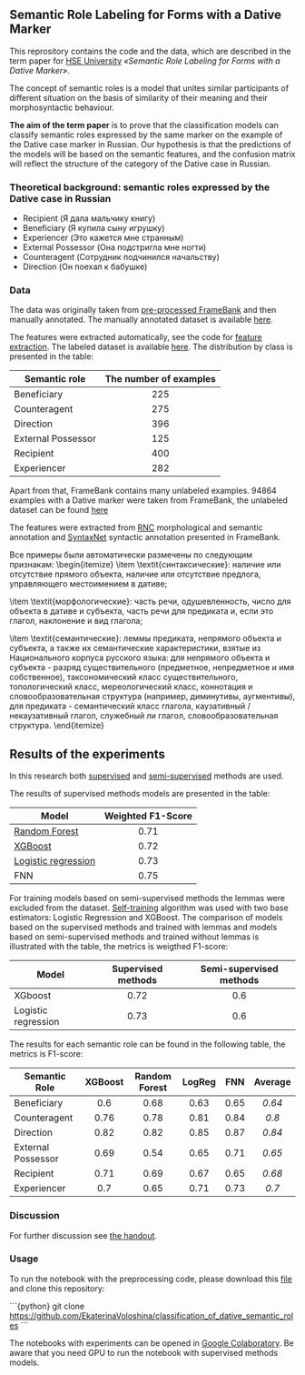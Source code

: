## Semantic Role Labeling for Forms with a Dative Marker 

This reprository contains the code and the data, which are described in the term paper for [HSE University](https://www.hse.ru/ba/ling) *«Semantic Role Labeling for Forms with a Dative Marker»*. 

The concept of semantic roles is a model that unites similar participants of different situation on the basis of similarity of their meaning and their morphosyntactic behaviour. 

**The aim of the term paper** is to prove that the classification models can classify semantic roles expressed by the same marker on the example of the Dative case marker in Russian. Our hypothesis is that the predictions of the models will be based on the semantic features, and the confusion matrix will reflect the structure of the category of the Dative case in Russian. 

### Theoretical background: semantic roles expressed by the Dative case in Russian

* Recipient (Я дала мальчику книгу)
* Beneficiary (Я купила сыну игрушку)
* Experiencer (Это кажется мне странным)
* External Possessor (Она подстригла мне ногти)
* Counteragent (Сотрудник подчинился начальству)
* Direction (Он поехал к бабушке)

### Data

The data was originally taken from [pre-processed FrameBank](http://nlp.isa.ru/framebank_parser/data/annotated_corpus_fixed+syntaxnet.json) and then manually annotated. The manually annotated dataset is available [here](https://github.com/EkaterinaVoloshina/classification_of_dative_semantic_roles/blob/main/data/data_from_framebank.csv). 

The features were extracted automatically, see the code for [feature extraction](https://github.com/EkaterinaVoloshina/classification_of_dative_semantic_roles/blob/main/notebooks/preprocessing.ipynb).  The labeled dataset is available [here](https://github.com/EkaterinaVoloshina/classification_of_dative_semantic_roles/blob/main/data/annotated_data.csv). The distribution by class is presented in the table:

| Semantic role | The number of examples |
| ------------- | :--------------------: |
| Beneficiary   |           225          |                      
| Counteragent  |           275          |   
| Direction     |           396          | 
| External Possessor |      125          |
| Recipient     |           400          |
| Experiencer   |           282          |

Apart from that, FrameBank contains many unlabeled examples. 94864 examples with a Dative marker were taken from FrameBank, the unlabeled dataset can be found [here](https://github.com/EkaterinaVoloshina/classification_of_dative_semantic_roles/blob/main/data/unannotated_data.csv)

The features were extracted from [RNC](https://ruscorpora.ru/new/) morphological and semantic annotation and [SyntaxNet](https://ai.googleblog.com/2016/05/announcing-syntaxnet-worlds-most.html) syntactic annotation presented in FrameBank.

Все примеры были автоматически размечены по следующим признакам:
\begin{itemize}
\item \textit{синтаксические}: наличие или отсутствие прямого объекта, наличие или отсутствие предлога, управляющего местоимением в дативе;

\item \textit{морфологические}: часть речи, одушевленность, число для объекта в дативе и субъекта, часть речи для предиката и, если это глагол, наклонение и вид глагола;

\item \textit{семантические}: леммы предиката, непрямого объекта и субъекта, а также их семантические характеристики, взятые из Национального корпуса русского языка: для непрямого объекта и субъекта - разряд существительного (предметное, непредметное и имя собственное), таксономический класс существительного, топологический класс, мереологический класс, коннотация и словообразовательная структура (например, диминутивы, аугментивы), для предиката - семантический класс глагола, каузативный / некаузативный глагол, служебный ли глагол, словообразовательная структура.
\end{itemize}

## Results of the experiments

In this research both [supervised](https://github.com/EkaterinaVoloshina/classification_of_dative_semantic_roles/blob/main/notebooks/supervised_methods.ipynb) and [semi-supervised](https://github.com/EkaterinaVoloshina/classification_of_dative_semantic_roles/blob/main/notebooks/semi_supervised_methods.ipynb) methods are used. 

The results of supervised methods models are presented in the table:

| Model | Weighted F1-Score |
| ------------- | :----------------------: |
| [Random Forest](https://scikit-learn.org/stable/modules/generated/sklearn.ensemble.RandomForestClassifier.html)  |  0.71 |    
| [XGBoost](https://xgboost.readthedocs.io/en/latest/python/python_api.html)  |  0.72 |      
| [Logistic regression](https://scikit-learn.org/stable/modules/generated/sklearn.linear_model.LogisticRegression.html) | 0.73 |      
| FNN | 0.75 |  

For training models based on semi-supervised methods the lemmas were excluded from the dataset. [Self-training](https://scikit-learn.org/stable/modules/semi_supervised.html#self-training) algorithm was used with two base estimators: Logistic Regression and XGBoost. The comparison of models based on the supervised methods and trained with lemmas and models based on semi-supervised methods and trained without lemmas is illustrated with the table, the metrics is weigthed F1-score:

| Model | Supervised methods | Semi-supervised methods |
| ------------- | :----------------------: | :----------------------: |
| XGboost |  0.72 |      0.6  |  
| Logistic regression | 0.73 |     0.6   |  

The results for each semantic role can be found in the following table, the metrics is F1-score:

| Semantic Role | XGBoost | Random Forest | LogReg | FNN  | Average  |
| ------------- | :---: | :---: | :---: | :---: | :---: | 
| Beneficiary   |          0.6         |        0.68   | 0.63  | 0.65   | *0.64*  |               
| Counteragent  |           0.76        |  0.78   | 0.81  | 0.84  | *0.8*   |  
| Direction   | 0.82   | 0.82    | 0.85 | 0.87  | *0.84*  | 
| External Possessor  | 0.69   | 0.54  | 0.65  | 0.71  | *0.65*   | 
| Recipient   | 0.71   | 0.69  | 0.67  | 0.65   | *0.68*   | 
| Experiencer   | 0.7   |  0.65   | 0.71   | 0.73   | *0.7*   | 



### Discussion 

For further discussion see [the handout](https://github.com/EkaterinaVoloshina/classification_of_dative_semantic_roles/blob/main/Voloshina_handout.pdf).


 ### Usage 

To run the notebook with the preprocessing code, please download this [file](http://nlp.isa.ru/framebank_parser/data/annotated_corpus_fixed+syntaxnet.json) and clone this repository:

´´´{python}
git clone https://github.com/EkaterinaVoloshina/classification_of_dative_semantic_roles
´´´

The notebooks with experiments can be opened in [Google Colaboratory](https://colab.research.google.com/?utm_source=scs-index). Be aware that you need GPU to run the notebook with supervised methods models.



